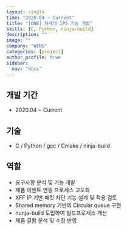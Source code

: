 ```yaml
---
layout: single
time: "2020.04 ~ Current"
title: "[ONE] 차세대 IPS 기능 개발"
skills: [C, Python, ninja-build]
description: ""
image: ""
company: "WINS"
categories: [project]
author_profile: true
sidebar:
  nav: "docs"
---
```


## 개발 기간

* 2020.04 ~ Current

## 기술

*  C / Python / gcc / Cmake / ninja-build

## 역할

* 요구사항 분석 및 기능 개발 
* 제품 이벤트 연동 프로세스 고도화
* XFF IP 기반 패킷 차단 기능 설계 및 적용 검토
* Shared memory 기반의 Circular queue 구현
* nunja-build 도입하여 빌드프로세스 개선
* 제품 결함 분석 및 수정 반영

